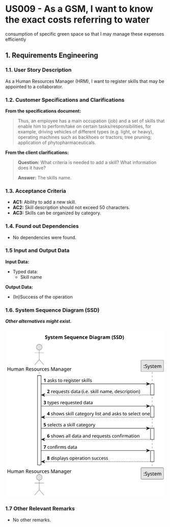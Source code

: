 # US009 - As a GSM, I want to know the exact costs referring to water
consumption of specific green space so that I may manage these expenses efficiently


## 1. Requirements Engineering

### 1.1. User Story Description

As a Human Resources Manager (HRM), I want to register skills that may
be appointed to a collaborator.

### 1.2. Customer Specifications and Clarifications 

**From the specifications document:**

>	Thus, an employee has a main occupation (job) and a set of skills
that enable him to perform/take on certain tasks/responsibilities, for example, driving
vehicles of different types (e.g. light, or heavy), operating machines such as backhoes
or tractors; tree pruning; application of phytopharmaceuticals.

**From the client clarifications:**

> **Question:** What criteria is needed to add a skill? What information does it have?
>
> **Answer:** The skills name.


### 1.3. Acceptance Criteria

* **AC1:** Ability to add a new skill.
* **AC2:** Skill description should not exceed 50 characters.
* **AC3:** Skills can be organized by category.

### 1.4. Found out Dependencies

* No dependencies were found.
### 1.5 Input and Output Data

**Input Data:**

* Typed data:
    * Skill name

**Output Data:**

* (In)Success of the operation

### 1.6. System Sequence Diagram (SSD)

**_Other alternatives might exist._**


![System Sequence Diagram](svg/us001-system-sequence-diagram.svg)



### 1.7 Other Relevant Remarks

* No other remarks.